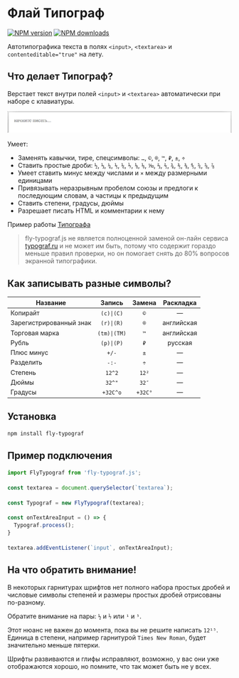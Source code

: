 # Флай Типограф #

[![NPM version](https://img.shields.io/npm/v/fly-typograf.js.svg?style=flat)](https://www.npmjs.com/package/fly-typograf.js)
[![NPM downloads](https://img.shields.io/npm/dm/fly-typograf.js.svg?style=flat)](https://www.npmjs.com/package/fly-typograf.js)

Автотипографика текста в полях `<input>`, `<textarea>` и `contenteditable="true"` на лету.

## Что делает Типограф? ##

Верстает текст внутри полей `<input>` и `<textarea>` автоматически при наборе с клавиатуры.

![fly-typograf демо](./src/assets/fly-typograf.gif)

Умеет:
* Заменять кавычки, тире, спецсимволы: `…`, `©`, `®`, `™`, `₽`, `±`, `÷`
* Ставить простые дроби: `½`, `⅓`, `¼`, `⅕`, `⅙`, `⅐`, `⅛`, `⅑`, `⅒`, `⅔`, `⅖`, `¾`, `⅗`, `⅜`, `⅘`, `⅚`, `⅝`, `⅞`
* Умеет ставить минус между числами и `×` между размерными единицами
* Привязывать неразрывным пробелом союзы и предлоги к последующим словам, а частицы к предыдущим
* Ставить степени, градусы, дюймы
* Разрешает писать HTML и комментарии к нему

Пример работы [Типографа](https://spearance.github.io/fly-typograf.js/dist/)

> fly-typograf.js не является полноценной заменой он-лайн сервиса [typograf.ru](https://typograf.ru) и не может им быть, потому что содержит гораздо меньше правил проверки, но он помогает снять до 80% вопросов экранной типографики.

## Как записывать разные символы? ##
| Название | Запись | Замена | Раскладка |
|----------|:------:|:------:|:---------:|
| Копирайт | `(c)\|(C)` | `©` | — |
| Зарегистрированный знак | `(r)\|(R)` | `®` | английская |
| Торговая марка | `(tm)\|(TM)` | `™` | английская |
| Рубль | `(р)\|(Р)` | `₽` | русская |
| Плюс минус | `+/-` | `±` | — |
| Разделить | `-:-` | `÷` | — |
| Степень | `12^2` | `12²` | — |
| Дюймы | `32^"` | `32″` | — |
| Градусы | `+32С^o` | `+32С°` | — |

## Установка ##

```
npm install fly-typograf
```
## Пример подключения ##

```javascript
import FlyTypograf from 'fly-typograf.js';

const textarea = document.querySelector(`textarea`);

const Typograf = new FlyTypograf(textarea);

const onTextAreaInput = () => {
  Typograf.process();
}

textarea.addEventListener(`input`, onTextAreaInput);
```

## На что обратить внимание! ##

В некоторых гарнитурах шрифтов нет полного набора простых дробей и числовые символы степеней и размеры простых дробей отрисованы по-разному.

Обратите внимание на пары: `½` и `⅐` или `¹` и `⁵`.

Этот нюанс не важен до момента, пока вы не решите написать `12¹⁵`. Единица в степени, например гарнитурой `Times New Roman`, будет значительно меньше пятерки.

Шрифты развиваются и глифы исправляют, возможно, у вас они уже отображаются хорошо, но помните, что так может быть не у всех.
